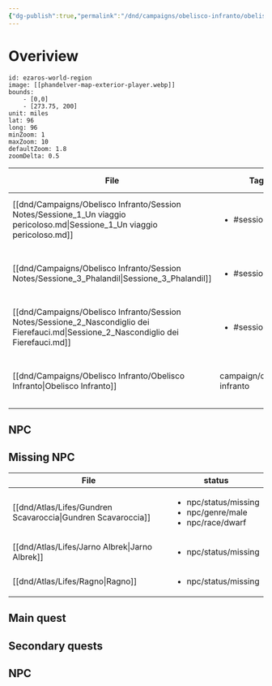 ```yaml
---
{"dg-publish":true,"permalink":"/dnd/campaigns/obelisco-infranto/obelisco-infranto/","tags":["campaign/obelisco-infranto","gardenEntry"]}
---
```



# Overiview

```leaflet
id: ezaros-world-region
image: [[phandelver-map-exterior-player.webp]]
bounds:
    - [0,0]
    - [273.75, 200]
unit: miles
lat: 96
long: 96
minZoom: 1
maxZoom: 10
defaultZoom: 1.8
zoomDelta: 0.5

```


<!-- QueryToSerialize: table tags as "Tags", file.mtime as "Last Modified" from "dnd" where contains(file.tags, "#session") sort file.mtime asc -->
<!-- SerializedQuery: table tags as "Tags", file.mtime as "Last Modified" from "dnd" where contains(file.tags, "#session") sort file.mtime asc -->

| File                                                                                                                                      | Tags                       | Last Modified               |
| ----------------------------------------------------------------------------------------------------------------------------------------- | -------------------------- | --------------------------- |
| [[dnd/Campaigns/Obelisco Infranto/Session Notes/Sessione_1_Un viaggio pericoloso.md\|Sessione_1_Un viaggio pericoloso.md]]             | <ul><li>#session</li></ul> | 9:13 PM - October 06, 2024  |
| [[dnd/Campaigns/Obelisco Infranto/Session Notes/Sessione_3_Phalandil\|Sessione_3_Phalandil]]                                           | <ul><li>#session</li></ul> | 11:59 PM - October 06, 2024 |
| [[dnd/Campaigns/Obelisco Infranto/Session Notes/Sessione_2_Nascondiglio dei Fierefauci.md\|Sessione_2_Nascondiglio dei Fierefauci.md]] | <ul><li>#session</li></ul> | 12:26 AM - October 08, 2024 |
| [[dnd/Campaigns/Obelisco Infranto/Obelisco Infranto\|Obelisco Infranto]]                                                               | campaign/obelisco-infranto | 3:10 PM - October 09, 2024  |
<!-- SerializedQuery END -->


## NPC 

## Missing NPC 

<!-- QueryToSerialize: table tags as status  from "dnd/Atlas/Lifes" where contains(file.tags, "#npc/status/missing") sort file.mtime desc -->
<!-- SerializedQuery: table tags as status  from "dnd/Atlas/Lifes" where contains(file.tags, "#npc/status/missing") sort file.mtime desc -->

| File                                                            | status                                                                             |
| --------------------------------------------------------------- | ---------------------------------------------------------------------------------- |
| [[dnd/Atlas/Lifes/Gundren Scavaroccia\|Gundren Scavaroccia]] | <ul><li>npc/status/missing</li><li>npc/genre/male</li><li>npc/race/dwarf</li></ul> |
| [[dnd/Atlas/Lifes/Jarno Albrek\|Jarno Albrek]]               | <ul><li>npc/status/missing</li></ul>                                               |
| [[dnd/Atlas/Lifes/Ragno\|Ragno]]                             | <ul><li>npc/status/missing</li></ul>                                               |
<!-- SerializedQuery END -->
## Main quest 

## Secondary quests


## NPC 
